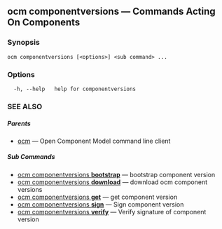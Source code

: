 ## ocm componentversions &mdash; Commands Acting On Components

### Synopsis

```
ocm componentversions [<options>] <sub command> ...
```

### Options

```
  -h, --help   help for componentversions
```

### SEE ALSO

##### Parents

* [ocm](ocm.md)	 &mdash; Open Component Model command line client


##### Sub Commands

* [ocm componentversions <b>bootstrap</b>](ocm_componentversions_bootstrap.md)	 &mdash; bootstrap component version
* [ocm componentversions <b>download</b>](ocm_componentversions_download.md)	 &mdash; download ocm component versions
* [ocm componentversions <b>get</b>](ocm_componentversions_get.md)	 &mdash; get component version
* [ocm componentversions <b>sign</b>](ocm_componentversions_sign.md)	 &mdash; Sign component version
* [ocm componentversions <b>verify</b>](ocm_componentversions_verify.md)	 &mdash; Verify signature of component version

